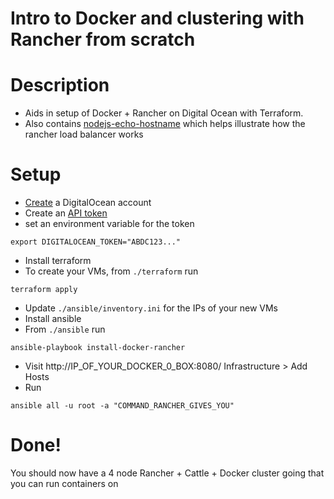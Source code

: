 # Intro to Docker and clustering with Rancher from scratch

# Description
- Aids in setup of Docker + Rancher on Digital Ocean with Terraform.
- Also contains [nodejs-echo-hostname](https://hub.docker.com/r/johnculviner/nodejs-echo-hostname/)
which helps illustrate how the rancher load balancer works

# Setup
- [Create](https://cloud.digitalocean.com/registrations/new) a DigitalOcean account
- Create an [API token](https://cloud.digitalocean.com/settings/api/tokens)
- set an environment variable for the token
```
export DIGITALOCEAN_TOKEN="ABDC123..."
```
- Install terraform
- To create your VMs, from `./terraform` run
```
terraform apply
```
- Update `./ansible/inventory.ini` for the IPs of your new VMs
- Install ansible
- From `./ansible` run
```
ansible-playbook install-docker-rancher
```

- Visit http://IP_OF_YOUR_DOCKER_0_BOX:8080/
  Infrastructure > Add Hosts
- Run
```
ansible all -u root -a "COMMAND_RANCHER_GIVES_YOU"
```

# Done!
You should now have a 4 node Rancher + Cattle + Docker cluster going that you can run containers on
